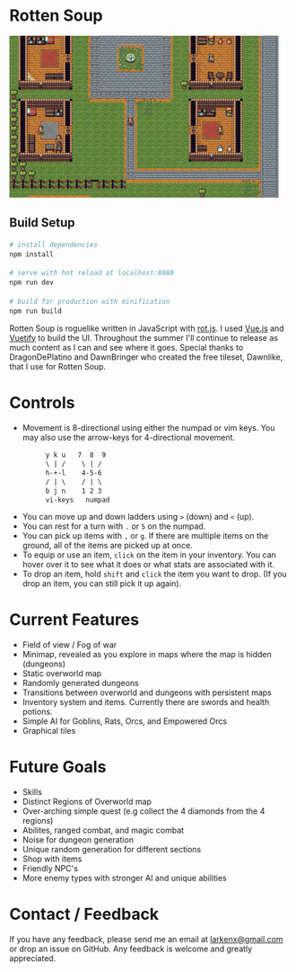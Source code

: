 # Rotten Soup
![screenshot](src/assets/images/screen.gif)

## Build Setup

``` bash
# install dependencies
npm install

# serve with hot reload at localhost:8080
npm run dev

# build for production with minification
npm run build
```

Rotten Soup is roguelike written in JavaScript with [rot.js](http://ondras.github.io/rot.js/hp/). I used [Vue.js](https://vuejs.org/) and [Vuetify](https://vuetifyjs.com/) to build the UI. Throughout the summer I'll continue to release as much content as I can and see where it goes. Special thanks to DragonDePlatino and DawnBringer who created the free tileset, Dawnlike, that I use for Rotten Soup.

# Controls
- Movement is 8-directional using either the numpad or vim keys. You may also use the arrow-keys for 4-directional movement.
```
         y k u   7  8  9
         \ | /    \ | /
         h-+-l    4-5-6
         / | \    / | \
         b j n    1 2 3
         vi-keys   numpad
```

- You can move up and down ladders using `>` (down) and `<` (up).
- You can rest for a turn with `.` or `5` on the numpad.
- You can pick up items with `,` or `g`. If there are multiple items on the ground, all of the items are picked up at once.
- To equip or use an item, `click` on the item in your inventory. You can hover over it to see
what it does or what stats are associated with it.
- To drop an item, hold `shift` and `click` the item you want to drop. (If you drop an item, you can still pick it up again).

# Current Features
- Field of view / Fog of war
- Minimap, revealed as you explore in maps where the map is hidden (dungeons)
- Static overworld map
- Randomly generated dungeons
- Transitions between overworld and dungeons with persistent maps
- Inventory system and items. Currently there are swords and health potions.
- Simple AI for Goblins, Rats, Orcs, and Empowered Orcs
- Graphical tiles

# Future Goals
- Skills
- Distinct Regions of Overworld map
- Over-arching simple quest (e.g collect the 4 diamonds from the 4 regions)
- Abilites, ranged combat, and magic combat
- Noise for dungeon generation
- Unique random generation for different sections
- Shop with items
- Friendly NPC's
- More enemy types with stronger AI and unique abilities

# Contact / Feedback
If you have any feedback, please send me an email at larkenx@gmail.com or drop an issue on GitHub. Any feedback is welcome and greatly appreciated.
